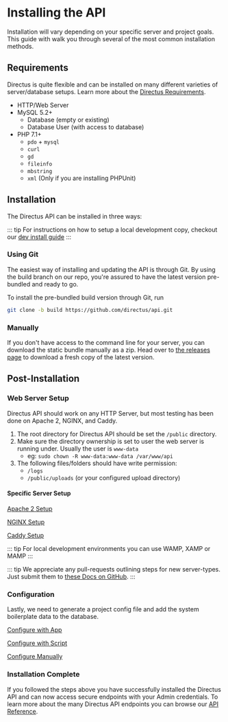 # Installing the API

Installation will vary depending on your specific server and project goals. This guide with walk you through several of the most common installation methods.

## Requirements

Directus is quite flexible and can be installed on many different varieties of server/database setups. Learn more about the [Directus Requirements](./requirements.md).

* HTTP/Web Server
* MySQL 5.2+
    * Database (empty or existing)
    * Database User (with access to database)
* PHP 7.1+
    * `pdo` + `mysql`
    * `curl`
    * `gd`
    * `fileinfo`
    * `mbstring`
    * `xml` (Only if you are installing PHPUnit)

## Installation

The Directus API can be installed in three ways:

::: tip
For instructions on how to setup a local development copy, checkout our [dev install guide](../contributor/install-dev.md)
:::

### Using Git

The easiest way of installing and updating the API is through Git. By using the build branch on our repo, you're assured to have the latest version pre-bundled and ready to go.

To install the pre-bundled build version through Git, run

```bash
git clone -b build https://github.com/directus/api.git
```

### Manually

If you don't have access to the command line for your server, you can download the static bundle manually as a zip. Head over to [the releases page](https://github.com/directus/api/releases) to download a fresh copy of the latest version.

## Post-Installation

### Web Server Setup

Directus API should work on any HTTP Server, but most testing has been done on Apache 2, NGINX, and Caddy.

1. The root directory for Directus API should be set the `/public` directory.
2. Make sure the directory ownership is set to user the web server is running under. Usually the user is `www-data`
    * eg: `sudo chown -R www-data:www-data /var/www/api`
3. The following files/folders should have write permission:
    * `/logs`
    * `/public/uploads` (or your configured upload directory)

#### Specific Server Setup

[Apache 2 Setup](./setup-apache.md)

[NGINX Setup](./setup-nginx.md)

[Caddy Setup](./setup-caddy.md)

::: tip
For local development environments you can use WAMP, XAMP or MAMP
:::

::: tip
We appreciate any pull-requests outlining steps for new server-types. Just submit them to [these Docs on GitHub](https://github.com/directus/docs).
:::

### Configuration

Lastly, we need to generate a project config file and add the system boilerplate data to the database.

[Configure with App](./configure-with-app.md)

[Configure with Script](./configure-with-script.md)

[Configure Manually](./configure-manually.md)

### Installation Complete

If you followed the steps above you have successfully installed the Directus API and can now access secure endpoints with your Admin credentials. To learn more about the many Directus API endpoints you can browse our [API Reference](/api/reference.md).
